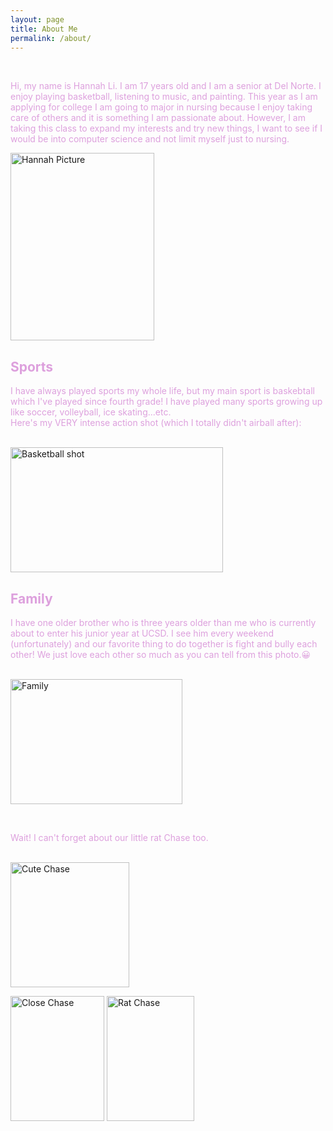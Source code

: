 ```yaml
---
layout: page
title: About Me
permalink: /about/
---
```

<head>
    <meta charset="UTF-8">
    <meta name="viewport" content="width=device-width, initial-scale=1.0">
</head>

 <br>
 <p style="color:Plum;">Hi, my name is Hannah Li. I am 17 years old and I am a senior at Del Norte. I enjoy playing basketball, listening to music, and painting. This year as I am applying for college I am going to major in nursing because I enjoy taking care of others and it is something I am passionate about. However, I am taking this class to expand my interests and try new things, I want to see if I would be into computer science and not limit myself just to nursing.</p>

<img alt="Hannah Picture" src="/hannahli_2025/images/CS Hannah Pic.jpeg" width="230" height="300">    

<div>
    <h2 style="color:Plum;">Sports</h2>
     <p style="color:Plum;">I have always played sports my whole life, but my main sport is baskebtall which I've played since fourth grade! I have played many sports growing up like soccer, volleyball, ice skating...etc.<br>Here's my VERY intense action shot  (which I totally didn't airball after): </p>
    
<br><img alt="Basketball shot" src="/hannahli_2025/images/basketball shot.JPG" width="340" height="200">    
<div>

<div>
    <h2 style="color:Plum;">Family</h2>
    <p style="color:Plum;">I have one older brother who is three years older than me who is currently about to enter his junior year at UCSD. I see him every weekend (unfortunately) and our favorite thing to do together is fight and bully each other! We  just love each other so much as you can tell from this photo.😀 </p>

<br><img alt="Family" src="/hannahli_2025/images/cs family.jpg" width="275" height="200">
<div>

 <div>
 <br><p style="color:Plum;">Wait! I can't forget about our little rat Chase too.</p>

 <br><img alt="Cute Chase" src="/hannahli_2025/images/cs cute chase.jpg" width="190" height="200">

 <img alt="Close Chase" src="/hannahli_2025/images/CS chase close up.JPG" width="150" height="200">

 <img alt="Rat Chase" src="/hannahli_2025/images/cs rat chase.JPG" width="140" height="200">

 <div>